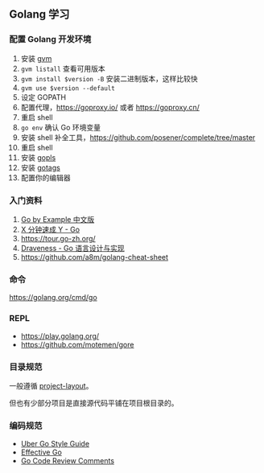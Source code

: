 ## Golang 学习

### 配置 Golang 开发环境

1. 安装 [gvm](https://github.com/moovweb/gvm)
1. `gvm listall` 查看可用版本
1. `gvm install $version -B` 安装二进制版本，这样比较快
1. `gvm use $version --default`
1. 设定 GOPATH
1. 配置代理，https://goproxy.io/ 或者 https://goproxy.cn/
1. 重启 shell
1. `go env` 确认 Go 环境变量
1. 安装 shell 补全工具，https://github.com/posener/complete/tree/master
1. 重启 shell
1. 安装 [gopls](https://github.com/golang/tools/tree/master/gopls#installation)
1. 安装 [gotags](https://github.com/jstemmer/gotags)
1. 配置你的编辑器

### 入门资料

1. [Go by Example 中文版](https://gobyexample-cn.github.io/)
2. [X 分钟速成 Y - Go](https://learnxinyminutes.com/docs/zh-cn/go-cn)
3. https://tour.go-zh.org/
4. [Draveness - Go 语言设计与实现](https://draveness.me/golang)
5. https://github.com/a8m/golang-cheat-sheet

### 命令

https://golang.org/cmd/go

### REPL

- https://play.golang.org/
- https://github.com/motemen/gore

### 目录规范

一般遵循 [project-layout](https://github.com/golang-standards/project-layout)。

但也有少部分项目是直接源代码平铺在项目根目录的。

### 编码规范

- [Uber Go Style Guide](https://github.com/uber-go/guide/blob/master/style.md)
- [Effective Go](https://golang.org/doc/effective_go.html)
- [Go Code Review Comments](https://github.com/golang/go/wiki/CodeReviewComments)
